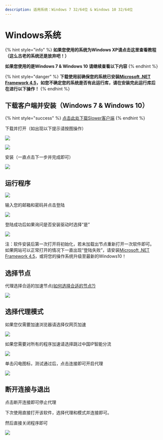 ```yaml
---
description: 适用系统：Windows 7 32/64位 & Windows 10 32/64位
---
```


# Windows系统

{% hint style="info" %}
**如果您使用的系统为Windows XP请点击这里查看教程（这么古老的系统还是放弃吧！）**

**如果您使用的是Windows 7 & Windows 10 请继续查看以下内容**
{% endhint %}

{% hint style="danger" %}
**下载使用前确保您的系统已安装**[**Microsoft .NET Framework 4.5**](https://www.microsoft.com/zh-CN/download/details.aspx?id=30653)**，如您不确定您的系统是否有此运行库，请在安装完此运行库后在进行以下操作！**
{% endhint %}

## 下载客户端并安装（Windows 7 & Windows 10）

{% hint style="success" %}
[点击此处下载Slower客户端](https://cdn.slowerssr.top/Slower_Installer.exe)
{% endhint %}

下载并打开（如出现以下提示请按图操作）

![](https://slower.coding.net/p/slower/git/raw/master/gitbook/assets/5cf8cbbd9820b74011.png)

![](https://slower.coding.net/p/slower/git/raw/master/gitbook/assets/5cf8cbbda7ab112507.png)

安装（一直点击下一步并完成即可）

![](https://slower.coding.net/p/slower/git/raw/master/gitbook/assets/5cf8cc068c4f850981.png)

## 运行程序

![](https://slower.coding.net/p/slower/git/raw/master/gitbook/assets/5cf8cc4e7e1a918387.png)

输入您的邮箱和密码并点击登陆

![](https://slower.coding.net/p/slower/git/raw/master/gitbook/assets/5cf8cc7d776be71984.png)

登陆成功后如果询问是否安装驱动时选择“是”

![](https://slower.coding.net/p/slower/git/raw/master/gitbook/assets/5cf8cdb72878171053.png)

注：软件安装后第一次打开将初始化，若未加载出节点重新打开一次软件即可。  
如果网站可以正常打开的情况下一直出现“登陆失败”，请安装[Microsoft .NET Framework 4.5](https://www.microsoft.com/zh-CN/download/details.aspx?id=30653)，或将您的操作系统升级至最新的Windows10！

## **选择节点**

代理选择合适的加速节点[\(如何选择合适的节点?\)](../wang-zhan-shi-yong/jie-dian-tui-jian.md)

![](https://slower.coding.net/p/slower/git/raw/master/gitbook/assets/5cf8ce60c7f2068466.png)

## **选择代理模式**

如果您仅需要加速浏览器请选择仅网页加速

![](https://slower.coding.net/p/slower/git/raw/master/gitbook/assets/5cf8ceba36ca475136.png)

如果您需要对所有的程序加速请选择跳过中国IP智能分流

![](https://slower.coding.net/p/slower/git/raw/master/gitbook/assets/5cf8cef2d86c594840.png)

单击闪电图标，测试通过后，点击连接即可开启代理

![](https://slower.coding.net/p/slower/git/raw/master/gitbook/assets/5cf8cf78b5c8d86374.png)

## **断开连接与退出**

点击断开连接即可停止代理

下次使用直接打开该软件，选择代理和模式并连接即可。

然后直接关闭程序即可

![](https://slower.coding.net/p/slower/git/raw/master/gitbook/assets/5cf8cfbd49c0084197.png)

